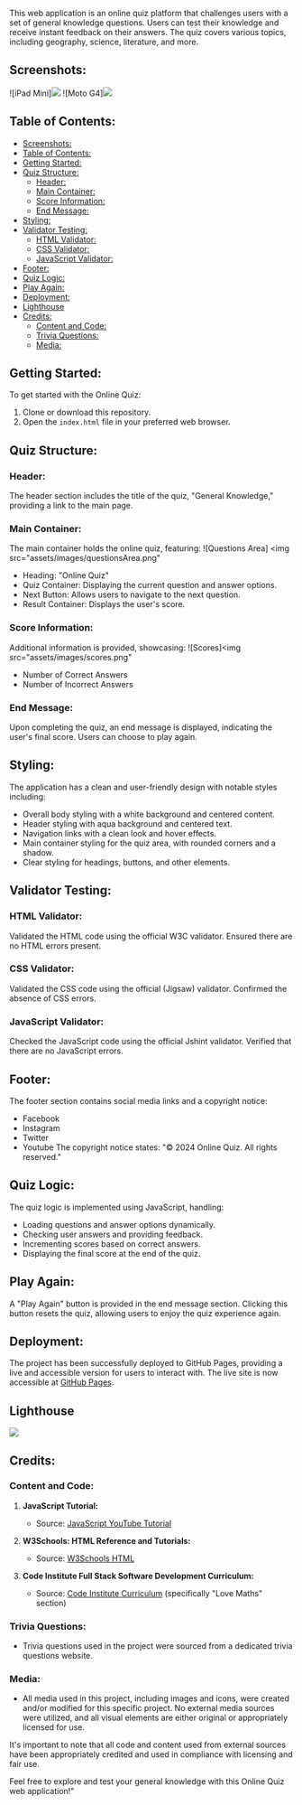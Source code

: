 
This web application is an online quiz platform that challenges users with a set of general knowledge questions. Users can test their knowledge and receive instant feedback on their answers. The quiz covers various topics, including geography, science, literature, and more.

## Screenshots:
![iPad Mini]<img src="assets/images/tochi-bot.github.io_OnlineQuiz_General_(iPad Mini) (1).png">
![Moto G4]<img src="assets/images/tochi-bot.github.io_OnlineQuiz_General_(Moto G4).png">

## Table of Contents:
- [Screenshots:](#screenshots)
- [Table of Contents:](#table-of-contents)
- [Getting Started:](#getting-started)
- [Quiz Structure:](#quiz-structure)
  - [Header:](#header)
  - [Main Container:](#main-container)
  - [Score Information:](#score-information)
  - [End Message:](#end-message)
- [Styling:](#styling)
- [Validator Testing:](#validator-testing)
  - [HTML Validator:](#html-validator)
  - [CSS Validator:](#css-validator)
  - [JavaScript Validator:](#javascript-validator)
- [Footer:](#footer)
- [Quiz Logic:](#quiz-logic)
- [Play Again:](#play-again)
- [Deployment:](#deployment)
- [Lighthouse](#lighthouse)
- [Credits:](#credits)
  - [Content and Code:](#content-and-code)
  - [Trivia Questions:](#trivia-questions)
  - [Media:](#media)

## Getting Started:
To get started with the Online Quiz:
1. Clone or download this repository.
2. Open the `index.html` file in your preferred web browser.

## Quiz Structure:
### Header:
The header section includes the title of the quiz, "General Knowledge," providing a link to the main page.

### Main Container:
The main container holds the online quiz, featuring:
![Questions Area] <img src="assets/images/questionsArea.png"
- Heading: "Online Quiz"
- Quiz Container: Displaying the current question and answer options.
- Next Button: Allows users to navigate to the next question.
- Result Container: Displays the user's score.

### Score Information:
Additional information is provided, showcasing:
![Scores]<img src="assets/images/scores.png"
- Number of Correct Answers
- Number of Incorrect Answers

### End Message:
Upon completing the quiz, an end message is displayed, indicating the user's final score. Users can choose to play again.

## Styling:
The application has a clean and user-friendly design with notable styles including:
- Overall body styling with a white background and centered content.
- Header styling with aqua background and centered text.
- Navigation links with a clean look and hover effects.
- Main container styling for the quiz area, with rounded corners and a shadow.
- Clear styling for headings, buttons, and other elements.

## Validator Testing:
### HTML Validator:
Validated the HTML code using the official W3C validator. Ensured there are no HTML errors present.

### CSS Validator:
Validated the CSS code using the official (Jigsaw) validator. Confirmed the absence of CSS errors.

### JavaScript Validator:
Checked the JavaScript code using the official Jshint validator. Verified that there are no JavaScript errors.

## Footer:
The footer section contains social media links and a copyright notice:
- Facebook
- Instagram
- Twitter
- Youtube
The copyright notice states: "&copy; 2024 Online Quiz. All rights reserved."

## Quiz Logic:
The quiz logic is implemented using JavaScript, handling:
- Loading questions and answer options dynamically.
- Checking user answers and providing feedback.
- Incrementing scores based on correct answers.
- Displaying the final score at the end of the quiz.

## Play Again:
A "Play Again" button is provided in the end message section. Clicking this button resets the quiz, allowing users to enjoy the quiz experience again.

## Deployment:
The project has been successfully deployed to GitHub Pages, providing a live and accessible version for users to interact with. The live site is now accessible at [GitHub Pages](https://github.com/tochi-bot/OnlineQuiz_General.git).
## Lighthouse
<img src="assets/images/lighthouse.png">

## Credits:
### Content and Code:
1. **JavaScript Tutorial:**
   - Source: [JavaScript YouTube Tutorial](https://www.youtube.com/watch?v=SBmSRK3feww)

2. **W3Schools: HTML Reference and Tutorials:**
   - Source: [W3Schools HTML](https://www.w3schools.com/html/)

3. **Code Institute Full Stack Software Development Curriculum:**
   - Source: [Code Institute Curriculum](https://learn.codeinstitute.net/ci_program/diplomainfullstacksoftwarecommoncurriculum) (specifically "Love Maths" section)

### Trivia Questions:
- Trivia questions used in the project were sourced from a dedicated trivia questions website.

### Media:
- All media used in this project, including images and icons, were created and/or modified for this specific project. No external media sources were utilized, and all visual elements are either original or appropriately licensed for use.

It's important to note that all code and content used from external sources have been appropriately credited and used in compliance with licensing and fair use.

Feel free to explore and test your general knowledge with this Online Quiz web application!"

